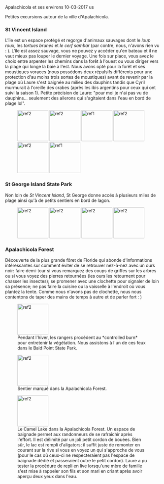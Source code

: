 Apalachicola et ses environs
10-03-2017
us

Petites excursions autour de la ville d'Apalachicola.

### St Vincent Island

L'île est un espace protégé et regorge d'animaux sauvages dont le *loup roux*, les *tortues brunes* et *le cerf sambar* (par contre, nous, n'avons rien vu : ). L'île est assez sauvage, vous ne pouvez y accéder qu'en bateau et il ne vaut mieux pas louper le dernier voyage. Une fois sur place, vous avez le choix entre arpenter les chemins dans la forêt à l'ouest ou vous diriger vers la plage qui longe la baie à l'est. Nous avons opté pour la forêt et ses moustiques voraces (nous possédons deux répulsifs différents pour une protection d'au moins trois sortes de moustiques) avant de revenir par la plage où Laure s'est baignée au milieu des dauphins tandis que Cyril murmurait à l'oreille des crabes (après les ibis argentins pour ceux qui ont suivi la saison 1). Petite précision de Laure: "pour moi je n'ai pas vu de dauphins... seulement des ailerons qui s'agitaient dans l'eau en bord de plage lol".

<figure>
  <img src='{{ imgThumb "1.jpg"}}' data-image-opened='{{img "1.jpg" }}' class="image" alt="ref2" style="width:100px"/>
  <img src='{{ imgThumb "2.jpg"}}' data-image-opened='{{img "2.jpg" }}' class="image" alt="ref2" style="width:100px"/>
  <img src='{{ imgThumb "3.jpg"}}' data-image-opened='{{img "3.jpg" }}' class="image" alt="ref1" style="width:100px"/>
  <img src='{{ imgThumb "4.jpg"}}' data-image-opened='{{img "4.jpg" }}' class="image" alt="ref2" style="width:100px"/>
  <img src='{{ imgThumb "5.jpg"}}' data-image-opened='{{img "5.jpg" }}' class="image" alt="ref2" style="width:100px"/>
  <img src='{{ imgThumb "6.jpg"}}' data-image-opened='{{img "6.jpg" }}' class="image" alt="ref1" style="width:100px"/>
</figure>

### St George Island State Park

Non loin de *St Vincent Island*, St George donne accés à plusieurs miles de plage ainsi qu'à de petits sentiers en bord de lagon.

<figure>
  <img src='{{ imgThumb "7.jpg"}}' data-image-opened='{{img "7.jpg" }}' class="image" alt="ref2" style="width:100px"/>
  <img src='{{ imgThumb "8.jpg"}}' data-image-opened='{{img "8.jpg" }}' class="image" alt="ref2" style="width:100px"/>
  <img src='{{ imgThumb "9.jpg"}}' data-image-opened='{{img "9.jpg" }}' class="image" alt="ref2" style="width:100px"/>
  <img src='{{ imgThumb "10.jpg"}}' data-image-opened='{{img "10.jpg" }}' class="image" alt="ref2" style="width:100px"/>
</figure>

### Apalachicola Forest

Découverte de la plus grande fôret de Floride qui abonde d'informations intéressantes sur comment éviter de se retrouver nez-à-nez avec un ours noir: faire demi-tour si vous remarquez des coups de griffes sur les arbres ou si vous voyez des pierres retournées (les ours les retournent pour chasser les insectes); se promener avec une clochette pour signaler de loin sa présence; ne pas faire la cuisine ou la vaisselle à l'endroit où vous plantez la tente. Comme nous n'avons pas de clochette, nous nous contentons de taper des mains de temps à autre et de parler fort : )

<figure>
  <img src='{{ imgThumb "11.jpg"}}' data-image-opened='{{img "11.jpg" }}' class="image" alt="ref2" style="width:100px"/>
  <figcaption>Pendant l'hiver, les rangers procèdent au *controlled burn* pour entretenir la végétation. Nous assistons à l'un de ces feux dans le Bald Point State Park.</figcaption>
</figure>

<figure>
  <img src='{{ imgThumb "12.jpg"}}' data-image-opened='{{img "12.jpg" }}' class="image" alt="ref2" style="height:100px"/>
 <figcaption>Sentier marqué dans la Apalachicola Forest.</figcaption>
</figure>

<figure>
  <img src='{{ imgThumb "13.jpg"}}' data-image-opened='{{img "13.jpg" }}' class="image" alt="ref2" style="width:100px"/>
  <figcaption>Le Camel Lake dans la Apalachicola Forest. Un espace de baignade permet aux randonneurs de se rafraîchir après l'effort. Il est délimité par un joli petit cordon de bouées. Bien sûr, le lac est rempli d'aligators; il suffit juste de remonter en courant sur la rive si vous en voyez un qui s'approche de vous (pour le cas où ceux-ci ne respecteraient pas l'espace de baignade dédié et passeraient outre le petit cordon). Laure a pu tester la procédure de repli en live lorsqu'une mère de famille s'est mise à rappeler son fils et son mari en criant après avoir aperçu deux yeux dans l'eau.</figcaption>
</figure>
